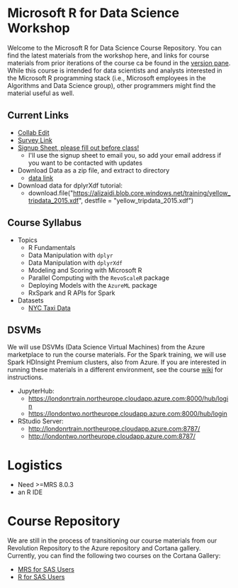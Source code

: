Microsoft R for Data Science Workshop
======================================

Welcome to the Microsoft R for Data Science Course Repository. You can find the latest materials from the workshop here, and links for course materials from prior iterations of the course ca be found in the [version pane](https://github.com/akzaidi/R-cadence/releases). While this course is intended for data scientists and analysts interested in the Microsoft R programming stack (i.e., Microsoft employees in the Algorithms and Data Science group), other programmers might find the material useful as well.

## Current Links

+ [Collab Edit](http://collabedit.com/2xutq)
+ [Survey Link](https://www.surveymonkey.co.uk/r/3WPD6M3)
+ [Signup Sheet, please fill out before class!](https://microsoft.sharepoint.com/teams/ADS_education/_layouts/15/WopiFrame.aspx?sourcedoc=%7b6D621161-3AB7-41D5-9C23-1B2C6940EF0C%7d&file=ParticipantBackground-London08-29-16.xlsx&action=default)
    * I'll use the signup sheet to email you, so add your email address if you want to be contacted with updates
+ Download Data as a zip file, and extract to directory
    * [data link](https://alizaidi.blob.core.windows.net/training/data.zip)
+ Download data for dplyrXdf tutorial:
    * download.file("https://alizaidi.blob.core.windows.net/training/yellow_tripdata_2015.xdf", destfile = "yellow_tripdata_2015.xdf")


## Course Syllabus

+ Topics
    * R Fundamentals
    * Data Manipulation with `dplyr`
    * Data Manipulation with `dplyrXdf`
    * Modeling and Scoring with Microsoft R
    * Parallel Computing with the `RevoScaleR` package
    * Deploying Models with the `AzureML` package
    * RxSpark and R APIs for Spark
+ Datasets
    * [NYC Taxi Data](http://www.andresmh.com/nyctaxitrips/)

## DSVMs

We will use DSVMs (Data Science Virtual Machines) from the Azure marketplace to run the course materials. For the Spark training, we will use Spark HDInsight Premium clusters, also from Azure. If you are interested in running these materials in a different environment, see the course [wiki](https://github.com/akzaidi/R-cadence/wiki) for instructions. 

+ JupyterHub:
	* https://londonrtrain.northeurope.cloudapp.azure.com:8000/hub/login
	* https://londontwo.northeurope.cloudapp.azure.com:8000/hub/login
+ RStudio Server:
	* http://londonrtrain.northeurope.cloudapp.azure.com:8787/
	* http://londontwo.northeurope.cloudapp.azure.com:8787/

# Logistics

+ Need >=MRS 8.0.3
+ an R IDE

# Course Repository

We are still in the process of transitioning our course materials from our Revolution Repository to the Azure repository and Cortana gallery. Currently, you can find the following two courses on the Cortana Gallery:

* [MRS for SAS Users](https://github.com/Azure/Cortana-Intelligence-Gallery-Content/blob/master/Tutorials/MRS-for-SAS-Users/MRS%20for%20SAS%20Users.md)
* [R for SAS Users](https://github.com/Azure/Cortana-Intelligence-Gallery-Content/blob/master/Tutorials/R-for-SAS-Users/R%20for%20SAS%20Users.md)